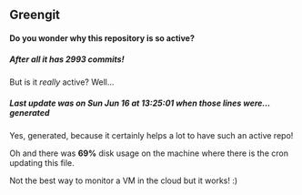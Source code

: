 ## Greengit

#### Do you wonder why this repository is so active?

##### After all it has 2993 commits!

But is it *really* active? Well...

##### Last update was on Sun Jun 16 at 13:25:01 when those lines were... generated

Yes, generated, because it certainly helps a lot to have such an active repo!

Oh and there was **69%** disk usage on the machine
where there is the cron updating this file.

Not the best way to monitor a VM in the cloud but it works! :)
